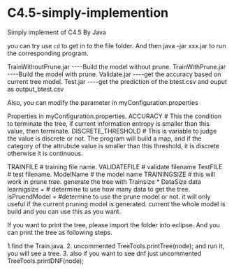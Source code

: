 # C4.5-simply-implemention
Simply implement of C4.5 By Java

you can try use `cd` to get in to the file folder.
And then java -jar xxx.jar to run the corresponding program.

TrainWithoutPrune.jar ----Build the model without prune.
TrainWithPrune.jar    ----Build the model with prune.
Validate.jar          ----get the accuracy based on current tree model.
Test.jar              ----get the prediction of the btest.csv and ouput as output_btest.csv

Also, you can modify the parameter in myConfiguration.properties

Properties in myConfiguration.properties.
ACCURACY   # This the condition to terminate the tree, if current information entropy is smaller than this value, then terminate.
DISCRETE_THRESHOLD # This is variable to judge the value is discrete or not. The program will build a map, and if the category of the attrubute
					  value is smaller than this threshold, it is discrete otherwise it is continuous.

TRAINFILE  # training file name.
VALIDATEFILE # validate filename
TestFILE  # test filename.
ModelName  # the model name
TRAININGSIZE  # this will work in prune tree. generate the tree with  Trainsize * DataSize data
learnigsize = # determine to use how many data to get the tree.
isPruendModel = #determine to use the prune model or not. it will only useful if the current pruning model is generated.
				  current the whole model is build and you can use this as you want.

If you want to print the tree, please import the folder into eclipse.
And you can print the tree as following steps.

1.find the Train.java.
2. uncommented TreeTools.printTree(node); and run it, you will see a tree.
3. also if you want to see dnf just uncommented TreeTools.printDNF(node);
